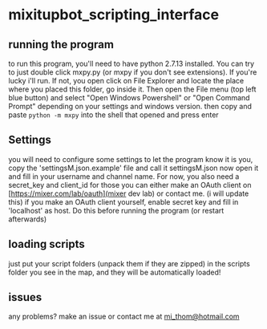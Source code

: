 # mixitupbot_scripting_interface
## running the program
to run this program, you'll need to have python 2.7.13 installed.
You can try to just double click mxpy.py (or mxpy if you don't see extensions). If you're lucky i'll run.
If not, you open click on File Explorer and locate the place where you placed this folder, go inside it. Then open the File menu (top left blue button) and select "Open Windows Powershell" or "Open Command Prompt" depending on your settings and windows version.
then copy and paste `python -m mxpy` into the shell that opened and press enter

## Settings
you will need to configure some settings to let the program know it is you, copy the 'settingsM.json.example' file and call it settingsM.json
now open it and fill in your username and channel name. For now, you also need a secret_key and client_id for those you can either make an OAuth client on [https://mixer.com/lab/oauth](mixer dev lab) or contact me. (i will update this)
if you make an OAuth client yourself, enable secret key and fill in 'localhost' as host.
Do this before running the program (or restart afterwards)

## loading scripts
just put your script folders (unpack them if they are zipped) in the scripts folder you see in the map, and they will be automatically loaded!

## issues
any problems? make an issue or contact me at mi_thom@hotmail.com
